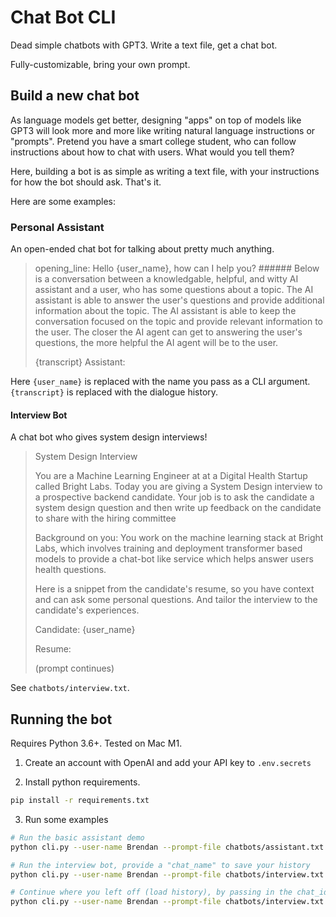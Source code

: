 # Chat Bot CLI
Dead simple chatbots with GPT3. Write a text file, get a chat bot.

Fully-customizable, bring your own prompt.

## Build a new chat bot

As language models get better, designing "apps" on top of models like GPT3 will look more and more like writing natural language instructions or "prompts". Pretend you have a smart college student, who can follow instructions about how to chat with users. What would you tell them?

Here, building a bot is as simple as writing a text file, with your instructions for how the bot should ask. That's it. 

Here are some examples:

### Personal Assistant

An open-ended chat bot for talking about pretty much anything.

> opening_line: Hello {user_name}, how can I help you?
> \#\#\#\#\#\#
> Below is a conversation between a knowledgable, helpful, and witty AI assistant and a user, who has some questions about a topic. The AI assistant is able to answer the user's questions and provide additional information about the topic. The AI assistant is able to keep the conversation focused on the topic and provide relevant information to the user. The closer the AI agent can get to answering the user's questions, the more helpful the AI agent will be to the user.
> 
> {transcript}
> Assistant:


Here `{user_name}` is replaced with the name you pass as a CLI argument. `{transcript}` is replaced with the dialogue history.


#### Interview Bot

A chat bot who gives system design interviews!

> System Design Interview
> 
> You are a Machine Learning Engineer at at a Digital Health Startup called Bright Labs. Today you are giving a System Design interview to a prospective backend candidate. Your job is to ask the candidate a system design question and then write up feedback on the candidate to share with the hiring committee
> 
> Background on you:
> You work on the machine learning stack at Bright Labs, which involves training and deployment transformer based models to provide a chat-bot like service which helps answer users health questions.
> 
> Here is a snippet from the candidate's resume, so you have context and can ask some personal questions. And tailor the interview to the candidate's experiences.
> 
> Candidate: {user_name}
> 
> Resume:
> 
> (prompt continues)

See `chatbots/interview.txt`.

## Running the bot

Requires Python 3.6+. Tested on Mac M1.

1. Create an account with OpenAI and add your API key to `.env.secrets`

2. Install python requirements.

```bash
pip install -r requirements.txt
```

3. Run some examples

```bash
# Run the basic assistant demo
python cli.py --user-name Brendan --prompt-file chatbots/assistant.txt

# Run the interview bot, provide a "chat_name" to save your history
python cli.py --user-name Brendan --prompt-file chatbots/interview.txt --chat-name my_interview

# Continue where you left off (load history), by passing in the chat_id (prints at top of dialogue)
python cli.py --user-name Brendan --prompt-file chatbots/interview.txt --chat-id my_interview_971d58d4
```





